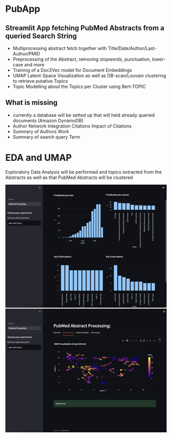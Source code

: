 # PubApp

## Streamlit App fetching PubMed Abstracts from a queried Search String

* Multiprocessing abstract fetch together with Title/Date/Author/Last-Author/PMID
* Preprocessing of the Abstract, removing stopwords, punctuation, lower-case and more
* Training of a Doc2Vec model for Document Embeddings
* UMAP Latent-Space Visualization as well as DB-scan/Louvain clustering to retrieve putative Topics
* Topic Modelling about the Topics per Cluster using Bert-TOPIC


## What is missing
 
* currently a database will be setted up that will held already queried documents (Amazon DynamoDB)
* Author Network Integration Citations Impact of Citations
* Summary of Authors Work
* Summary of search query Term

# EDA and UMAP

Exploratory Data Analysis will be performed and topics extracted from the Abstracts as well as that PubMed Abstracts will be clustered

<img src="/Images/eda_example.png" title="hover text">
<br>
<img src="/Images/umap_example.png" title="hover text">



